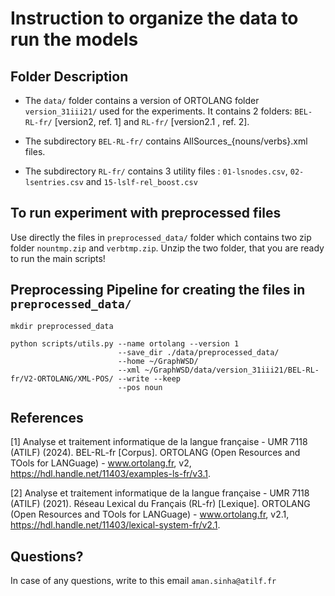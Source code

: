 # Instruction to organize the data to run the models

## Folder Description

* The `data/` folder contains a version of ORTOLANG folder `version_31iii21/` used for the experiments. It contains 2 folders: `BEL-RL-fr/` [version2, ref. 1] and `RL-fr/` [version2.1 , ref. 2].

* The subdirectory `BEL-RL-fr/` contains AllSources_{nouns/verbs}.xml files.
* The subdirectory `RL-fr/` contains 3 utility files : `01-lsnodes.csv`, `02-lsentries.csv` and `15-lslf-rel_boost.csv`

## To run experiment with preprocessed files
Use directly the files in `preprocessed_data/` folder which contains two zip folder `nountmp.zip` and `verbtmp.zip`. Unzip the two folder, that you are ready to run the main scripts!



## Preprocessing Pipeline for creating the files in `preprocessed_data/`

```
mkdir preprocessed_data

python scripts/utils.py --name ortolang --version 1 		
						--save_dir ./data/preprocessed_data/ 
						--home ~/GraphWSD/ 
						--xml ~/GraphWSD/data/version_31iii21/BEL-RL-fr/V2-ORTOLANG/XML-POS/ --write --keep  
						--pos noun
```


## References

[1] Analyse et traitement informatique de la langue française - UMR 7118 (ATILF) (2024). BEL-RL-fr [Corpus]. ORTOLANG (Open Resources and TOols for LANGuage) - www.ortolang.fr, v2, https://hdl.handle.net/11403/examples-ls-fr/v3.1.

[2] Analyse et traitement informatique de la langue française - UMR 7118 (ATILF) (2021). Réseau Lexical du Français (RL-fr) [Lexique]. ORTOLANG (Open Resources and TOols for LANGuage) - www.ortolang.fr, v2.1, https://hdl.handle.net/11403/lexical-system-fr/v2.1.


## Questions?

In case of any questions, write to this email ```aman.sinha@atilf.fr```
